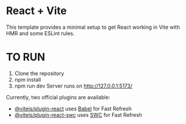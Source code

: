 # React + Vite

This template provides a minimal setup to get React working in Vite with HMR and some ESLint rules.

# TO RUN
1. Clone the repository
2. npm install
3. npm run dev
Server runs on http://127.0.0.1:5173/

Currently, two official plugins are available:

- [@vitejs/plugin-react](https://github.com/vitejs/vite-plugin-react/blob/main/packages/plugin-react/README.md) uses [Babel](https://babeljs.io/) for Fast Refresh
- [@vitejs/plugin-react-swc](https://github.com/vitejs/vite-plugin-react-swc) uses [SWC](https://swc.rs/) for Fast Refresh
